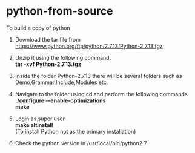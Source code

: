 # python-from-source
To build a copy of python <br />

1. Download the tar file from  https://www.python.org/ftp/python/2.7.13/Python-2.7.13.tgz  <br />

2. Unzip it using the following command. <br />
**tar -xvf Python-2.7.13.tgz**

3. Inside the folder Python-2.7.13 there will be several folders such as Demo,Grammar,Include,Modules etc. <br />

4. Navigate to the folder using cd and perform the following commands. <br />
 **./configure --enable-optimizations**   <br />
 **make** <br />

5. Login as super user. <br />
 **make altinstall** <br />
(To install Python not as the primary installation) <br />

6. Check the python version in /usr/local/bin/python2.7.


